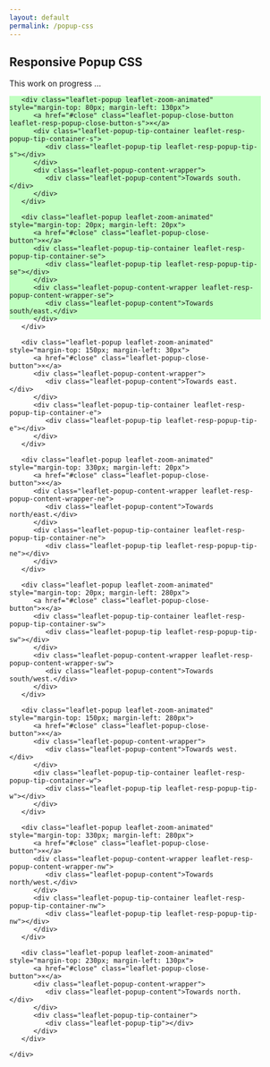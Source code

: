 ```yaml
---
layout: default
permalink: /popup-css
---
```



<div style="clear: left">
    <h2>Responsive Popup CSS</h2>
    <p>This work on progress ...</p>
    <div class="leaflet-container" style="width: 450px; height: 400px; margin-bottom:20px; background-color: #C0ffC0;">
    
       <div class="leaflet-popup leaflet-zoom-animated" style="margin-top: 80px; margin-left: 130px">
          <a href="#close" class="leaflet-popup-close-button leaflet-resp-popup-close-button-s">×</a>
          <div class="leaflet-popup-tip-container leaflet-resp-popup-tip-container-s">
             <div class="leaflet-popup-tip leaflet-resp-popup-tip-s"></div>
          </div>
          <div class="leaflet-popup-content-wrapper">
             <div class="leaflet-popup-content">Towards south.</div>
          </div>
       </div>       
       
       <div class="leaflet-popup leaflet-zoom-animated" style="margin-top: 20px; margin-left: 20px">
          <a href="#close" class="leaflet-popup-close-button">×</a>
          <div class="leaflet-popup-tip-container leaflet-resp-popup-tip-container-se">
             <div class="leaflet-popup-tip leaflet-resp-popup-tip-se"></div>
          </div>
          <div class="leaflet-popup-content-wrapper leaflet-resp-popup-content-wrapper-se">
             <div class="leaflet-popup-content">Towards south/east.</div>
          </div>
       </div>

       <div class="leaflet-popup leaflet-zoom-animated" style="margin-top: 150px; margin-left: 30px">
          <a href="#close" class="leaflet-popup-close-button">×</a>
          <div class="leaflet-popup-content-wrapper">
             <div class="leaflet-popup-content">Towards east.</div>
          </div>
          <div class="leaflet-popup-tip-container leaflet-resp-popup-tip-container-e">
             <div class="leaflet-popup-tip leaflet-resp-popup-tip-e"></div>
          </div>
       </div>

       <div class="leaflet-popup leaflet-zoom-animated" style="margin-top: 330px; margin-left: 20px">
          <a href="#close" class="leaflet-popup-close-button">×</a>
          <div class="leaflet-popup-content-wrapper leaflet-resp-popup-content-wrapper-ne">
             <div class="leaflet-popup-content">Towards north/east.</div>
          </div>
          <div class="leaflet-popup-tip-container leaflet-resp-popup-tip-container-ne">
             <div class="leaflet-popup-tip leaflet-resp-popup-tip-ne"></div>
          </div>
       </div>

       <div class="leaflet-popup leaflet-zoom-animated" style="margin-top: 20px; margin-left: 280px">
          <a href="#close" class="leaflet-popup-close-button">×</a>
          <div class="leaflet-popup-tip-container leaflet-resp-popup-tip-container-sw">
             <div class="leaflet-popup-tip leaflet-resp-popup-tip-sw"></div>
          </div>
          <div class="leaflet-popup-content-wrapper leaflet-resp-popup-content-wrapper-sw">
             <div class="leaflet-popup-content">Towards south/west.</div>
          </div>
       </div>

       <div class="leaflet-popup leaflet-zoom-animated" style="margin-top: 150px; margin-left: 280px">
          <a href="#close" class="leaflet-popup-close-button">×</a>
          <div class="leaflet-popup-content-wrapper">
             <div class="leaflet-popup-content">Towards west.</div>
          </div>
          <div class="leaflet-popup-tip-container leaflet-resp-popup-tip-container-w">
             <div class="leaflet-popup-tip leaflet-resp-popup-tip-w"></div>
          </div>
       </div>

       <div class="leaflet-popup leaflet-zoom-animated" style="margin-top: 330px; margin-left: 280px">
          <a href="#close" class="leaflet-popup-close-button">×</a>
          <div class="leaflet-popup-content-wrapper leaflet-resp-popup-content-wrapper-nw">
             <div class="leaflet-popup-content">Towards north/west.</div>
          </div>
          <div class="leaflet-popup-tip-container leaflet-resp-popup-tip-container-nw">
             <div class="leaflet-popup-tip leaflet-resp-popup-tip-nw"></div>
          </div>
       </div>
      
       <div class="leaflet-popup leaflet-zoom-animated" style="margin-top: 230px; margin-left: 130px">
          <a href="#close" class="leaflet-popup-close-button">×</a>
          <div class="leaflet-popup-content-wrapper">
             <div class="leaflet-popup-content">Towards north.</div>
          </div>
          <div class="leaflet-popup-tip-container">
             <div class="leaflet-popup-tip"></div>
          </div>
       </div>
       
    </div> 
</div> 